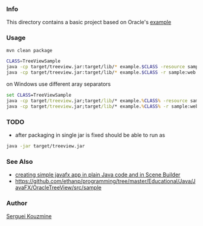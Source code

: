 ### Info
This directory contains a basic project based on Oracle's [example](http://docs.oracle.com/javafx/2/ui_controls/tree-view.htm)

### Usage
```sh
mvn clean package
```
```sh
CLASS=TreeViewSample
java -cp target/treeview.jar:target/lib/* example.$CLASS -resource sample:web:server1,sample:web:server2,sample:web:server3
java -cp target/treeview.jar:target/lib/* example.$CLASS -r sample:web:server1,sample:web:server2,sample:web:server3,sample:db:server1,sample:db:server2,sample:app:server1,sample:app:server2,sample:app:server3,sample:app:server4
```

on Windows use different aray separators

```cmd
set CLASS=TreeViewSample
java -cp target/treeview.jar;target/lib/* example.%CLASS% -resource sample:web:server1,sample:web:server2,sample:web:server3
java -cp target/treeview.jar;target/lib/* example.%CLASS% -r sample:web:server1,sample:web:server2,sample:web:server3,sample:db:server1,sample:db:server2,sample:app:server1,sample:app:server2,sample:app:server3,sample:app:server4
```

### TODO

* after packaging in single jar is fixed should be able to run as
```sh
java -jar target/treeview.jar
```

### See Also


 * [creating simple javafx app in plain Java code and in Scene Builder](https://sites.google.com/a/athaydes.com/renato-athaydes/posts/usingautomatontotestajavafx8app)
 * https://github.com/ethanp/programming/tree/master/Educational/Java/JavaFX/OracleTreeView/src/sample

### Author
[Serguei Kouzmine](kouzmine_serguei@yahoo.com)
